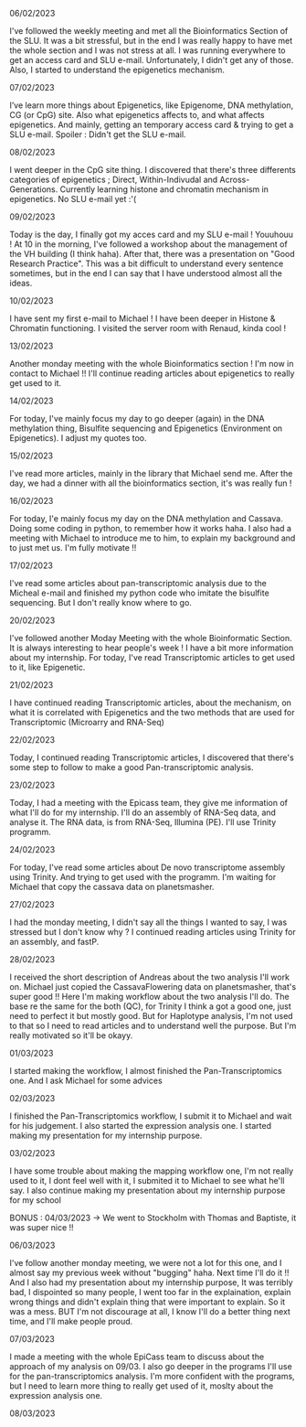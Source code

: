 06/02/2023

I've followed the weekly meeting and met all the Bioinformatics Section of the SLU. It was a bit stressful, but in the end I was really happy to have met the whole section and I was not stress at all. I was running everywhere to get an access card and SLU e-mail. Unfortunately, I didn't get any of those. Also, I started to understand the epigenetics mechanism.

07/02/2023

I’ve learn more things about Epigenetics, like Epigenome, DNA methylation, CG (or CpG) site.
Also what epigenetics affects to, and what affects epigenetics.
And mainly, getting an temporary access card & trying to get a SLU e-mail. 
Spoiler : Didn't get the SLU e-mail.

08/02/2023

I went deeper in the CpG site thing. I discovered that there's three differents categories of epigenetics ; Direct, Within-Indivudal and Across-Generations. Currently learning histone and chromatin mechanism in epigenetics.
No SLU e-mail yet :'(


09/02/2023

Today is the day, I finally got my acces card and my SLU e-mail ! Youuhouu ! At 10 in the morning, I've followed a workshop about the management of the VH building (I think haha). After that, there was a presentation on "Good Research Practice". This was a bit difficult to understand every sentence sometimes, but in the end I can say that I have understood almost all the ideas.

10/02/2023

I have sent my first e-mail to Michael ! I have been deeper in Histone & Chromatin functioning. 
I visited the server room with Renaud, kinda cool !

13/02/2023

Another monday meeting with the whole Bioinformatics section ! I'm now in contact to Michael !! I'll continue reading articles about epigenetics to really get used to it.

14/02/2023

For today, I've mainly focus my day to go deeper (again) in the DNA methylation thing, Bisulfite sequencing and Epigenetics (Environment on Epigenetics).
I adjust my quotes too.

15/02/2023

I've read more articles, mainly in the library that Michael send me. After the day, we had a dinner with all the bioinformatics section, it's was really fun !

16/02/2023

For today, I'e mainly focus my day on the DNA methylation and Cassava. Doing some coding in python, to remember how it works haha. I also had a meeting with Michael to introduce me to him, to explain my background and to just met us. I'm fully motivate !!

17/02/2023

I've read some articles about pan-transcriptomic analysis due to the Micheal e-mail and finished my python code who imitate the bisulfite sequencing. But I don't really know where to go. 

20/02/2023

I've followed another Moday Meeting with the whole Bioinformatic Section. It is always interesting to hear people's week ! I have a bit more information about my internship. For today, I've read Transcriptomic articles to get used to it, like Epigenetic.

21/02/2023

I have continued reading Transcriptomic articles, about the mechanism, on what it is correlated with Epigenetics and the two methods that are used for Transcriptomic (Microarry and RNA-Seq)

22/02/2023

Today, I continued reading Transcriptomic articles, I discovered that there's some step to follow to make a good Pan-transcriptomic analysis.

23/02/2023

Today, I had a meeting with the Epicass team, they give me information of what I'll do for my internship. I'll do an assembly of RNA-Seq data, and analyse it. The RNA data, is from RNA-Seq, Illumina (PE).
I'll use Trinity programm.

24/02/2023

For today, I've read some articles about De novo transcriptome assembly using Trinity. And trying to get used with the programm. I'm waiting for Michael that copy the cassava data on planetsmasher.

27/02/2023

I had the monday meeting, I didn't say all the things I wanted to say, I was stressed but I don't know why ? I continued reading articles using Trinity for an assembly, and fastP.

28/02/2023

I received the short description of Andreas about the two analysis I'll work on. Michael just copied the CassavaFlowering data on planetsmasher, that's super good !! Here I'm making workflow about the two analysis I'll do. The base re the same for the both (QC), for Trinity I think a got a good one, just need to perfect it but mostly good. But for Haplotype analysis, I'm not used to that so I need to read articles and to understand well the purpose. But I'm really motivated so it'll be okayy.

01/03/2023

I started making the workflow, I almost finished the Pan-Transcriptomics one. And I ask Michael for some advices

02/03/2023

I finished the Pan-Transcriptomics workflow, I submit it to Michael and wait for his judgement. I also started the expression analysis one.
I started making my presentation for my internship purpose.

03/02/2023

I have some trouble about making the mapping workflow one, I'm not really used to it, I dont feel well with it, I submited it to Michael to see what he'll say.
I also continue making my presentation about my internship purpose for my school

BONUS : 04/03/2023 -> We went to Stockholm with Thomas and Baptiste, it was super nice !!

06/03/2023

I've follow another monday meeting, we were not a lot for this one, and I almost say my previous week without "bugging" haha. Next time I'll do it !! And I also had my presentation about my internship purpose, It was terribly bad, I dispointed so many people, I went too far in the explaination, explain wrong things and didn't explain thing that were important to explain. So it was a mess. BUT I'm not discourage at all, I know I'll do a better thing next time, and I'll make people proud.

07/03/2023

I made a meeting with the whole EpiCass team to discuss about the approach of my analysis on 09/03. I also go deeper in the programs I'll use for the pan-transcriptomics analysis. I'm more confident with the programs, but I need to learn more thing to really get used of it, moslty about the expression analysis one.

08/03/2023

